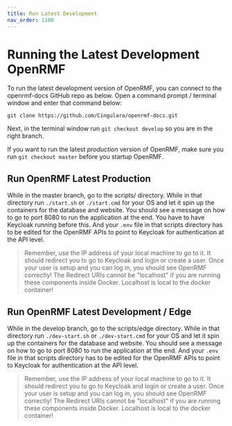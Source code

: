 ```yaml
---
title: Run Latest Development
nav_order: 1100
---
```


# Running the Latest Development OpenRMF

To run the latest development version of OpenRMF, you can connect to the openrmf-docs GitHub repo as below. Open a command prompt / terminal window and enter that command below:

```
git clone https://github.com/Cingulara/openrmf-docs.git
```

Next, in the terminal window run `git checkout develop` so you are in the right branch. 

If you want to run the latest *production* version of OpenRMF, make sure you run `git checkout master` before you startup OpenRMF.

## Run OpenRMF Latest Production

While in the master branch, go to the scripts/ directory. While in that directory run `./start.sh` or `./start.cmd` for your OS and let it spin up the containers for the database and website. You should see a message on how to go to port 8080 to run the application at the end. You have to have Keycloak running before this. And your `.env` file in that scripts directory has to be edited for the OpenRMF APIs to point to Keycloak for authentication at the API level.

> Remember, use the IP address of your local machine to go to it. It should redirect you to go to Keycloak and login or create a user. Once your user is setup and you can log in, you should see OpenRMF correctly! The Redirect URIs cannot be "localhost" if you are running these components inside Docker. Localhost is local to the docker container!

## Run OpenRMF Latest Development / Edge

While in the develop branch, go to the scripts/edge directory. While in that directory run `./dev-start.sh` or `./dev-start.cmd` for your OS and let it spin up the containers for the database and website. You should see a message on how to go to port 8080 to run the application at the end. And your `.env` file in that scripts directory has to be edited for the OpenRMF APIs to point to Keycloak for authentication at the API level.

> Remember, use the IP address of your local machine to go to it. It should redirect you to go to Keycloak and login or create a user. Once your user is setup and you can log in, you should see OpenRMF correctly! The Redirect URIs cannot be "localhost" if you are running these components inside Docker. Localhost is local to the docker container!
